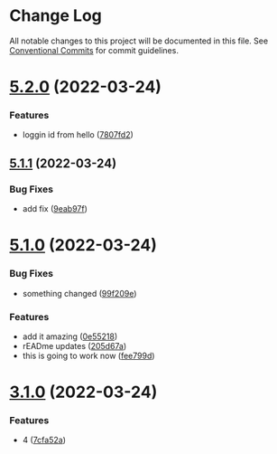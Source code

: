 # Change Log

All notable changes to this project will be documented in this file.
See [Conventional Commits](https://conventionalcommits.org) for commit guidelines.

# [5.2.0](https://github.com/destinio/destin/compare/v5.1.1...v5.2.0) (2022-03-24)


### Features

* loggin id from hello ([7807fd2](https://github.com/destinio/destin/commit/7807fd29fd372a7e6654b2ddab256e872e6737bb))





## [5.1.1](https://github.com/destinio/destin/compare/v5.1.0...v5.1.1) (2022-03-24)


### Bug Fixes

* add fix ([9eab97f](https://github.com/destinio/destin/commit/9eab97fb273874fa59f4c37897a4be91e1d085cc))





# [5.1.0](https://github.com/destinio/destin/compare/v4.0.0...v5.1.0) (2022-03-24)


### Bug Fixes

* something changed ([99f209e](https://github.com/destinio/destin/commit/99f209e06f6655662e2715be3aa474829498c591))


### Features

* add it amazing ([0e55218](https://github.com/destinio/destin/commit/0e5521895ed6febb70bdc3a2ba8089ae4bdcee42))
* rEADme updates ([205d67a](https://github.com/destinio/destin/commit/205d67a77e9c99ae7e83a0c6945019559a01b044))
* this is going to work now ([fee799d](https://github.com/destinio/destin/commit/fee799d61fe47f06086956eea897daa1d54c0473))





# [3.1.0](https://github.com/destinio/destin/compare/v1.2.0...v3.1.0) (2022-03-24)


### Features

* 4 ([7cfa52a](https://github.com/destinio/destin/commit/7cfa52a88d09d908cd4ac1086509ab6ae9b02e6b))
